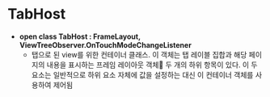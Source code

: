 # TabHost

* **open class TabHost : FrameLayout, ViewTreeObserver.OnTouchModeChangeListener**
    - 탭으로 된 view를 위한 컨테이너 클래스. 이 객체는 탭 레이블 집합과 해당 페이지의 내용을 표시하는 프레임 레이아웃 객체 두 개의 하위 항목이 있다. 이 두 요소는 일반적으로 하위 요소 자체에 값을 설정하는 대신 이 컨테이너 객체를 사용하여 제어됨